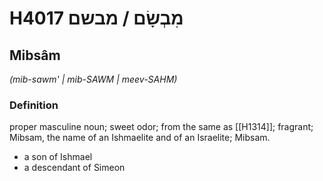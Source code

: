 # H4017 מִבְשָׂם / מבשם

## Mibsâm

_(mib-sawm' | mib-SAWM | meev-SAHM)_

### Definition

proper masculine noun; sweet odor; from the same as [[H1314]]; fragrant; Mibsam, the name of an Ishmaelite and of an Israelite; Mibsam.

- a son of Ishmael
- a descendant of Simeon
